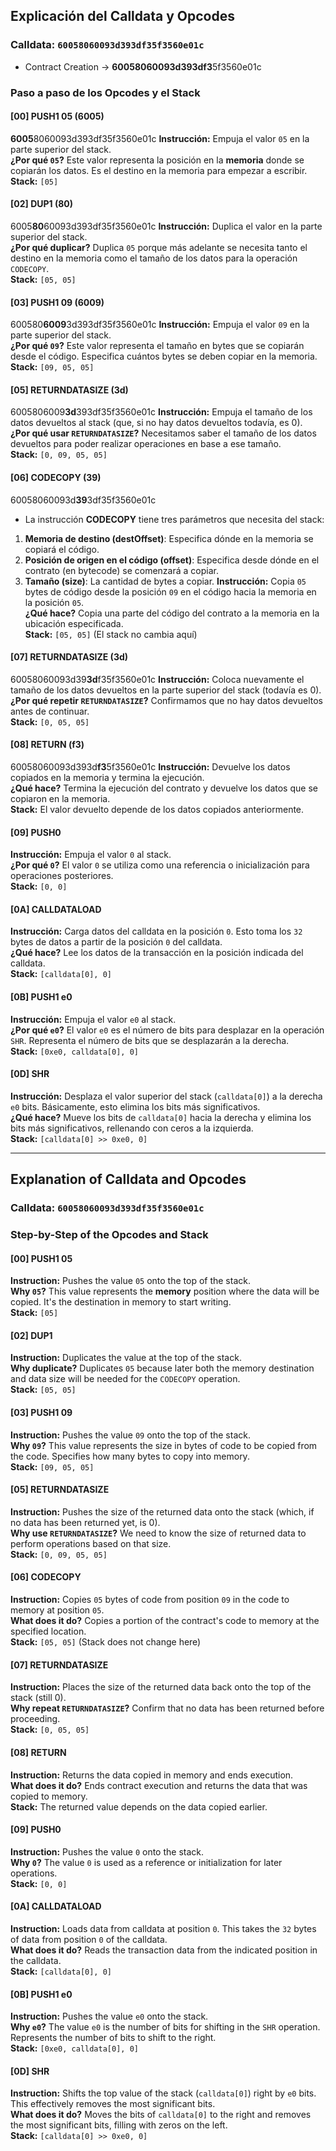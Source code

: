 ## Explicación del Calldata y Opcodes

### Calldata: `60058060093d393df35f3560e01c`
- Contract Creation -> **60058060093d393df3**5f3560e01c 

### Paso a paso de los Opcodes y el Stack

#### [00] PUSH1 05 (6005) 
**6005**8060093d393df35f3560e01c
**Instrucción:** Empuja el valor `05` en la parte superior del stack.  
**¿Por qué `05`?** Este valor representa la posición en la **memoria** donde se copiarán los datos. Es el destino en la memoria para empezar a escribir.  
**Stack:** `[05]`

#### [02] DUP1 (80)
6005**80**60093d393df35f3560e01c
**Instrucción:** Duplica el valor en la parte superior del stack.  
**¿Por qué duplicar?** Duplica `05` porque más adelante se necesita tanto el destino en la memoria como el tamaño de los datos para la operación `CODECOPY`.  
**Stack:** `[05, 05]`

#### [03] PUSH1 09 (6009)
600580**6009**3d393df35f3560e01c
**Instrucción:** Empuja el valor `09` en la parte superior del stack.  
**¿Por qué `09`?** Este valor representa el tamaño en bytes que se copiarán desde el código. Especifica cuántos bytes se deben copiar en la memoria.  
**Stack:** `[09, 05, 05]`

#### [05] RETURNDATASIZE (3d)
6005806009**3d**393df35f3560e01c
**Instrucción:** Empuja el tamaño de los datos devueltos al stack (que, si no hay datos devueltos todavía, es 0).  
**¿Por qué usar `RETURNDATASIZE`?** Necesitamos saber el tamaño de los datos devueltos para poder realizar operaciones en base a ese tamaño.  
**Stack:** `[0, 09, 05, 05]`

#### [06] CODECOPY (39)
60058060093d**39**3df35f3560e01c
- La instrucción **CODECOPY** tiene tres parámetros que necesita del stack:

1. **Memoria de destino (destOffset)**: Especifica dónde en la memoria se copiará el código.
2. **Posición de origen en el código (offset)**: Especifica desde dónde en el contrato (en bytecode) se comenzará a copiar.
3. **Tamaño (size)**: La cantidad de bytes a copiar.
**Instrucción:** Copia `05` bytes de código desde la posición `09` en el código hacia la memoria en la posición `05`.  
**¿Qué hace?** Copia una parte del código del contrato a la memoria en la ubicación especificada.  
**Stack:** `[05, 05]` (El stack no cambia aquí)

#### [07] RETURNDATASIZE (3d)
60058060093d39**3d**f35f3560e01c
**Instrucción:** Coloca nuevamente el tamaño de los datos devueltos en la parte superior del stack (todavía es 0).  
**¿Por qué repetir `RETURNDATASIZE`?** Confirmamos que no hay datos devueltos antes de continuar.  
**Stack:** `[0, 05, 05]`

#### [08] RETURN (f3)
60058060093d393d**f3**5f3560e01c
**Instrucción:** Devuelve los datos copiados en la memoria y termina la ejecución.  
**¿Qué hace?** Termina la ejecución del contrato y devuelve los datos que se copiaron en la memoria.  
**Stack:** El valor devuelto depende de los datos copiados anteriormente.

#### [09] PUSH0

**Instrucción:** Empuja el valor `0` al stack.  
**¿Por qué `0`?** El valor `0` se utiliza como una referencia o inicialización para operaciones posteriores.  
**Stack:** `[0, 0]`

#### [0A] CALLDATALOAD
**Instrucción:** Carga datos del calldata en la posición `0`. Esto toma los `32` bytes de datos a partir de la posición `0` del calldata.  
**¿Qué hace?** Lee los datos de la transacción en la posición indicada del calldata.  
**Stack:** `[calldata[0], 0]`

#### [0B] PUSH1 e0
**Instrucción:** Empuja el valor `e0` al stack.  
**¿Por qué `e0`?** El valor `e0` es el número de bits para desplazar en la operación `SHR`. Representa el número de bits que se desplazarán a la derecha.  
**Stack:** `[0xe0, calldata[0], 0]`

#### [0D] SHR
**Instrucción:** Desplaza el valor superior del stack (`calldata[0]`) a la derecha `e0` bits. Básicamente, esto elimina los bits más significativos.  
**¿Qué hace?** Mueve los bits de `calldata[0]` hacia la derecha y elimina los bits más significativos, rellenando con ceros a la izquierda.  
**Stack:** `[calldata[0] >> 0xe0, 0]`

---

## Explanation of Calldata and Opcodes

### Calldata: `60058060093d393df35f3560e01c`

### Step-by-Step of the Opcodes and Stack

#### [00] PUSH1 05
**Instruction:** Pushes the value `05` onto the top of the stack.  
**Why `05`?** This value represents the **memory** position where the data will be copied. It's the destination in memory to start writing.  
**Stack:** `[05]`

#### [02] DUP1
**Instruction:** Duplicates the value at the top of the stack.  
**Why duplicate?** Duplicates `05` because later both the memory destination and data size will be needed for the `CODECOPY` operation.  
**Stack:** `[05, 05]`

#### [03] PUSH1 09
**Instruction:** Pushes the value `09` onto the top of the stack.  
**Why `09`?** This value represents the size in bytes of code to be copied from the code. Specifies how many bytes to copy into memory.  
**Stack:** `[09, 05, 05]`

#### [05] RETURNDATASIZE
**Instruction:** Pushes the size of the returned data onto the stack (which, if no data has been returned yet, is 0).  
**Why use `RETURNDATASIZE`?** We need to know the size of returned data to perform operations based on that size.  
**Stack:** `[0, 09, 05, 05]`

#### [06] CODECOPY
**Instruction:** Copies `05` bytes of code from position `09` in the code to memory at position `05`.  
**What does it do?** Copies a portion of the contract's code to memory at the specified location.  
**Stack:** `[05, 05]` (Stack does not change here)

#### [07] RETURNDATASIZE
**Instruction:** Places the size of the returned data back onto the top of the stack (still 0).  
**Why repeat `RETURNDATASIZE`?** Confirm that no data has been returned before proceeding.  
**Stack:** `[0, 05, 05]`

#### [08] RETURN
**Instruction:** Returns the data copied in memory and ends execution.  
**What does it do?** Ends contract execution and returns the data that was copied to memory.  
**Stack:** The returned value depends on the data copied earlier.

#### [09] PUSH0
**Instruction:** Pushes the value `0` onto the stack.  
**Why `0`?** The value `0` is used as a reference or initialization for later operations.  
**Stack:** `[0, 0]`

#### [0A] CALLDATALOAD
**Instruction:** Loads data from calldata at position `0`. This takes the `32` bytes of data from position `0` of the calldata.  
**What does it do?** Reads the transaction data from the indicated position in the calldata.  
**Stack:** `[calldata[0], 0]`

#### [0B] PUSH1 e0
**Instruction:** Pushes the value `e0` onto the stack.  
**Why `e0`?** The value `e0` is the number of bits for shifting in the `SHR` operation. Represents the number of bits to shift to the right.  
**Stack:** `[0xe0, calldata[0], 0]`

#### [0D] SHR
**Instruction:** Shifts the top value of the stack (`calldata[0]`) right by `e0` bits. This effectively removes the most significant bits.  
**What does it do?** Moves the bits of `calldata[0]` to the right and removes the most significant bits, filling with zeros on the left.  
**Stack:** `[calldata[0] >> 0xe0, 0]`
